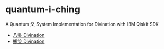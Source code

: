 # quantum-i-ching
A Quantum 爻 System Implementation for Divination with IBM Qiskit SDK

- [八卦 Divination](https://github.com/dsh0416/quantum-i-ching/blob/master/notebook.ipynb)
- [擲筊 Divination](https://github.com/dsh0416/quantum-i-ching/blob/master/poe.ipynb)
